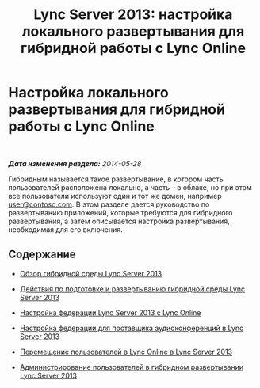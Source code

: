 ﻿---
title: 'Lync Server 2013: настройка локального развертывания для гибридной работы с Lync Online'
TOCTitle: Настройка локального развертывания для гибридной работы с Lync Online
ms:assetid: c26addb0-2936-4eea-9071-3ab95825154b
ms:mtpsurl: https://technet.microsoft.com/ru-ru/library/JJ205237(v=OCS.15)
ms:contentKeyID: 49311070
ms.date: 06/01/2017
mtps_version: v=OCS.15
ms.translationtype: HT
---

# Настройка локального развертывания для гибридной работы с Lync Online

 

_**Дата изменения раздела:** 2014-05-28_

Гибридным называется такое развертывание, в котором часть пользователей расположена локально, а часть – в облаке, но при этом все пользователи используют один и тот же домен, например user@contoso.com. В этом разделе дается руководство по развертыванию приложений, которые требуются для гибридного развертывания, а затем описывается настройка развертывания, необходимая для его включения.

## Содержание

  - [Обзор гибридной среды Lync Server 2013](lync-server-2013-overview-of-the-lync-server-hybrid-environment.md)

  - [Действия по подготовке и развертыванию гибридной среды Lync Server 2013](lync-server-2013-steps-to-prepare-and-deploy-lync-server-hybrid-environment.md)

  - [Настройка федерации Lync Server 2013 с Lync Online](lync-server-2013-configure-federation-with-lync-online.md)

  - [Настройка федерации для поставщика аудиоконференций в Lync Server 2013](lync-server-2013-configure-federation-for-an-audio-conferencing-provider.md)

  - [Перемещение пользователей в Lync Online в Lync Server 2013](lync-server-2013-move-users-to-lync-online.md)

  - [Администрирование пользователей в гибридном развертывании Lync Server 2013](lync-server-2013-administering-users-in-a-hybrid-deployment.md)

